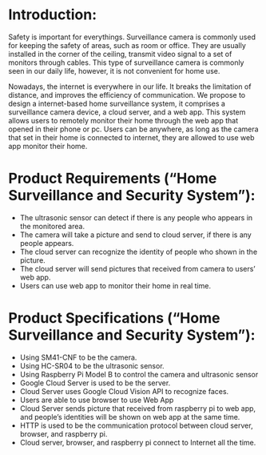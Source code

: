 # Introduction:

Safety is important for everythings.  Surveillance camera is commonly used for keeping the safety of areas, such as room or office.  They are usually installed in the corner of the ceiling, transmit video signal to a set of monitors through cables.  This type of surveillance camera is commonly seen in our daily life, however, it is not convenient for home use.  

Nowadays, the internet is everywhere in our life.  It breaks the limitation of distance, and improves the efficiency of communication.  We propose to design a internet-based home surveillance system, it comprises a surveillance camera device, a cloud server, and a web app.  This system allows users to remotely monitor their home through the web app that opened in their phone or pc.  Users can be anywhere, as long as the camera that set in their home is connected to internet, they are allowed to use web app monitor their home.



# Product Requirements (“Home Surveillance and Security System”): 
* The ultrasonic sensor can detect if there is any people who appears in the monitored area.  
* The camera will take a picture and send to cloud server, if there is any people appears.
* The cloud server can recognize the identity of people who shown in the picture.  
* The cloud server will send pictures that received from camera to users’ web app.
* Users can use web app to monitor their home in real time. 


# Product Specifications (“Home Surveillance and Security System”): 
* Using SM41-CNF to be the camera.
* Using HC-SR04 to be the ultrasonic sensor.
* Using Raspberry Pi Model B to control the camera and ultrasonic sensor
* Google Cloud Server is used to be the server.
* Cloud Server uses Google Cloud Vision API to recognize faces.
* Users are able to use browser to use Web App
* Cloud Server sends picture that received from raspberry pi to web app, and people’s identities will be shown on web app at the same time.
* HTTP is used to be the communication protocol between cloud server, browser, and raspberry pi.
* Cloud server, browser, and raspberry pi connect to Internet all the time.


